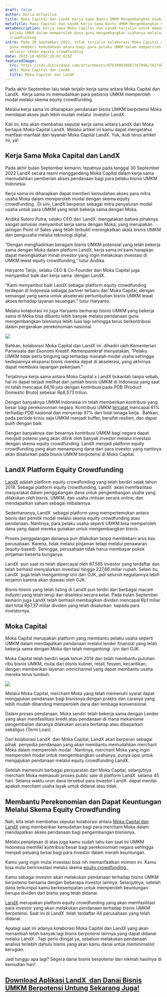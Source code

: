 ```yaml
---
draft: false
author: Della Octavilia
title: Moka Capital dan LandX Kerja Sama Bantu UMKM Mengembangkan Usahanya
metaTitle: Moka Capital dan LandX Kerja Sama Bantu UMKM Mengembangkan Usahanya
metaDescription: Kerja sama Moka Capital dan LandX terjalin untuk memudahkan
  pelaku UMKM dalam memperoleh dana guna mengembangkan usahanya melalui equity
  crowdfunding
intro: Pada 30 September 2022, telah terjalin kolaborasi Moka Capital dan LandX
  guna memberi kemudahaan akses bagi para pelaku UMKM dalam memperoleh dana
  melalui skema equity crowdfunding.
date: 2022-10-06T02:28:02.615Z
featuredImage:
  src: https://cdn.discordapp.com/attachments/976309038067367996/1027409077875265536/-_1.1.png
  alt: Moka Capital dan LandX
  title: Moka Capital dan LandX
---
```

<!--StartFragment-->

Pada akhir September lalu telah terjalin kerja sama antara Moka Capital dan LandX.  Kerja sama ini memudahkan para pebisnis UMKM memperoleh modal melalui skema equity crowdfunding.

Melalui kerja sama ini diharapkan pendanaan bisnis UMKM berpotensi Moka mendapat akses jauh lebih mudah melalui  investor LandX.

Kali ini, kita akan membahas seputar kerja sama antara LandX dan Moka bertajuk Moka Capital LandX. Melalui artikel ini kamu dapat mengetahui manfaat-manfaat dari layanan Moka Capital LandX. Yuk, ikuti terus artikel ini, ya!

## Kerja Sama Moka Capital dan LandX 

Pada akhir bulan September kemarin, tepatnya pada tanggal 30 September 2022 LandX secara resmi menggandeng Moka Capital dalam kerja sama memudahkan pemberian akses pendanaan bagi para pelaku bisnis UMKM Indonesia.

Kerja sama ini diharapkan dapat memberi kemudahan akses para mitra usaha Moka dalam memperoleh modal dengan skema equity crowdfunding.  Di sini, LandX berperan sebagai mitra penyaluran modal usaha untuk para UMKM yang telah bekerja sama dengan Moka.

Andika Sutoro Putra, selaku CEO dari LandX  mengatakan bahwa pihaknya sangat antusias menyambut kerja sama dengan Moka, yang merupakan jaringan Point of Sales yang telah terbukti meningkatkan skala bisnis UMKM dan pengusaha melalui teknologi digital.

“Dengan menghadirkan beragam bisnis UMKM potensial yang telah bekerja sama dengan Moka dalam platform LandX, kerja sama ini kami harapkan dapat meningkatkan minat investor yang ingin melakukan investasi di UMKM lewat equity crowdfunding,” tutur Andika.

Haryanto Tanjo, selaku CEO & Co-Founder dari Moka Capital juga menyambut baik dari kerja sama  dengan LandX.

“Kami menyambut baik LandX sebagai platform equity crowdfunding terdepan di Indonesia sebagai partner terbaru dari Moka Capital, dengan semangat yang sama untuk akselerasi pertumbuhan bisnis UMKM lewat akses terhadap layanan keuangan.” tutur Haryanto.

Melalui kolaborasi ini juga Haryanto berharap bisnis UMKM yang bekerja sama di Moka bisa dibantu lebih banyak melalui pendanaan guna mengembangkan bisnisnya lebih luas lagi sehingga terus berkontribusi dalam pergerakan perekonomian nasional.

![](https://cdn.discordapp.com/attachments/977943413909487668/1027411520281391166/-_4.png)

Bahkan, kolaborasi Moka Capital dan LandX ini  dihadiri oleh Kementerian Pariwisata dan Ekonomi Kreatif. Kemenparekraf menyatakan, “Pelaku UMKM tidak perlu bingung lagi terhadap masalah modal usaha sehingga kedepannya ekspansi bisnis mereka dapat di akselerasi, yang akhirnya dapat membuka lapangan pekerjaan.”

Terjalinnya kerja sama antara Moka Capital x LandX bukanlah tanpa sebab, hal ini dapat terjadi melihat dari jumlah bisnis UMKM di Indonesia yang saat ini telah mencapai 64,19 juta dengan kontribusi pada PDB (Product Domestic Bruto) sebesar Rp8,573 triliun.

Dengan banyaknya UMKM Indonesia ini telah memberikan kontribusi yang besar bagi perekonomian negara. Kontribusi UMKM [tercatat](https://www.ekon.go.id/publikasi/detail/4136/pengembangan-umkm-menjadi-necessary-condition-untuk-mendorong-pertumbuhan-ekonomi#:~:text=Kontribusi%20UMKM%20tercatat%20mencapai%20kisaran,dan%20bisa%20pulih%20dengan%20baik.) mencapai 61% terhadap PDB nasional dan menyerap 97% dari total tenaga kerja.  Bahkan, pada periode krisis saja UMKM menjadi buffer, bersifat resilien, dan dapat pulih dengan baik.

Dengan banyaknya dan besarnya kontribusi UMKM bagi negara dapat menjadi potensi yang akan dilirik oleh banyak investor melalui investasi dengan skema equity crowdfunding. LandX menjadi platform equity crowdfunding yang akan menampung dana dari para investor yang nantinya akan disalurkan pada bisnis UMKM berpotensi di Moka Capital.

## LandX Platform Equity Crowdfunding

[LandX](https://landx.id/) adalah platform equity crowdfunding yang telah berdiri sejak tahun 2019. Sebagai platform equity crowdfunding, LandX  akan memfasilitasi masyarakat dalam penggalangan dana untuk pengembangan usaha yang dilakukan oleh bisnis, UMKM, dan usaha rintisan secara online, dan mendapatkan saham sebagai imbalannya.

Sederhananya, LandX  sebagai platform yang mempertemukan antara bisnis dan pemilik modal melalui skema equity crowdfunding atau pendanaan. Nantinya, para pelaku usaha seperti UMKM bisa memperoleh dana yang dapat mereka gunakan untuk mengembangkan bisnis.

Proses penggalangan dananya pun dilakukan tanpa membebani arus kas perusahaan. Karena, tidak melalui pinjaman tetapi melalui penawaran (equity-based). Sehingga, perusahaan tidak harus membayar pokok pinjaman beserta bunganya.

LandX  pun saat ini telah dipercayai oleh 87.565 investor yang terdaftar dan telah berhasil menyalurkan investasi hingga 227,66 miliar rupiah. Selain itu, LandX  juga telah mengantongi izin dari OJK, jadi seluruh kegiatannya lebih terjamin karena akan diawasi oleh OJK.

Bisnis-bisnis yang telah listing di LandX pun terdiri dari berbagai macam industri yang telah teruji dan diseleksi secara ketat. Pada bulan September kemarin juga LandX telah berhasil membagikan dividen mencapai Rp1 miliar dari total Rp7,37 miliar dividen yang telah disalurkan  kepada para investornya.

## Moka Capital

Moka Capital merupakan platform yang membantu pelaku usaha seperti UMKM dalam mendapatkan pendanaan melalui lender finansial yang telah bekerja sama dengan Moka dan telah mengantongi  izin dari OJK.

Moka Capital telah berdiri sejak tahun 2014 dan telah membantu puluhan ribu bisnis UMKM, mulai dari bisnis kuliner, retail, fesyen, kecantikan, dengan memberikan layanan omnichannel yang dapat membantu usaha mereka terus tumbuh.

![](https://cdn.discordapp.com/attachments/977943413909487668/1027411520688246854/-_3.png)



Melalui Moka Capital, merchant Moka yang telah memenuhi syarat dapat mengajukan pendanaan bagi bisnisnya dengan praktis dan caranya yang lebih mudah dibanding memperoleh dana dari lembaga konvensional.

Dalam proses pendanaan, Moka sendiri telah bekerja sama dengan Lender yang akan memfasilitasi kredit atau pendanaan di mana mekanisme pengembalian dananya dilakukan secara bertahap atau dibayarkan sekaligus (Term Loan) . 

Dari kolaborasi LandX  dan Moka Capital, LandX akan berperan sebagai pihak  penyedia pendanaan yang akan membantu memudahkan merchant Moka dalam memperoleh modal . Nantinya, merchant Moka yang ingin memperoleh modal untuk mengembangkan usahanya, punya opsi untuk mengajukan pendanaan melalui equity crowdfunding LandX.

Setelah memenuhi berbagai persyaratan dari Moka Capital, selanjutnya merchant Moka memasuki proses public sale di platform LandX  selama 45 hari. Selama waktu urun dana tersebut para investor LandX  dapat menilai apakah merchant usaha layak untuk didanai atau tidak.

## Membantu Perekonomian dan Dapat Keuntungan Melalui Skema Equity Crowdfunding

Nah, kita telah membahas seputar kolaborasi antara [Moka Capital dan LandX](https://moka.landx.id/dl/Home) yang memberikan kemudahan bagi para merchant Moka dalam mendapatkan akses pendanaan bagi pengembangan bisnisnya.

Melalui penjelasan di atas juga kamu sudah tahu kan saat ini UMKM Indonesia memiliki kontribusi besar bagi perekonomian negara sehingga menjadi peluang besar bagi para investor dalam meraih keuntungan.

Kamu yang ingin mulai investasi bisa nih memanfaatkan momen ini. Kamu bisa mulai berinvestasi melalui skema [equity crowdfunding. ](https://landx.id/)

Kamu sebagai investor akan melakukan pendanaan terhadap bisnis UMKM berpotensi bersama dengan beberapa investor lainnya. Selanjutnya, setelah dana terkumpul kamu berkesempatan untuk memperoleh keuntungan berupa dividen dari bisnis yang telah didanai.

[LandX](https://landx.id/) merupakan platform equity crowdfunding yang akan memfasilitasi para investor yang akan melakukan pendanaan terhadap bisnis UMKM berpotensi. Saat ini di LandX  telah terdaftar 44 perusahaan yang telah didanai.

Apalagi saat ini adanya kolaborasi Moka Capital dan LandX yang akan menambah lebih banyak lagi bisnis berpotensi lainnya yang dapat didanai melalui LandX . Tapi perlu diingat ya, sebelum melakukan pendanaan analisis terlebih dahulu bisnis yang akan kamu danai untuk meminimalisir kerugian.

Jadi tunggu apa lagi? Segera danai bisnis berpotensi dan nikmati hasilnya di kemudian hari!

## [Download Aplikasi LandX  dan Danai Bisnis UMKM Berpotensi Untung Sekarang Juga!](https://app.landx.id/?utm_source=Organic+Page&utm_medium=Content+Blog&utm_campaign=BlogLandX&utm_id=Blog)

<!--EndFragment-->
